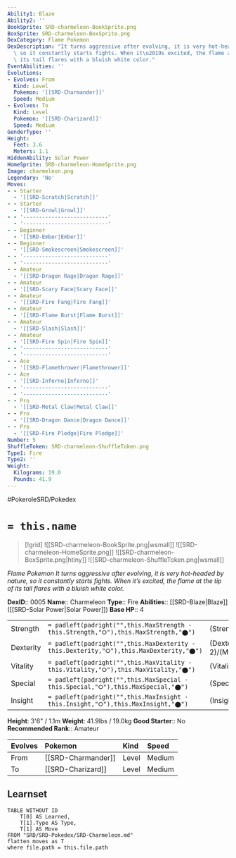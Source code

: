 ```yaml
---
Ability1: Blaze
Ability2: ''
BookSprite: SRD-charmeleon-BookSprite.png
BoxSprite: SRD-charmeleon-BoxSprite.png
DexCategory: Flame Pokemon
DexDescription: "It turns aggressive after evolving, it is very hot-headed by nature,\
  \ so it constantly starts fights. When it\u2019s excited, the flame at the tip of\
  \ its tail flares with a bluish white color."
EventAbilities: ''
Evolutions:
- Evolves: From
  Kind: Level
  Pokemon: '[[SRD-Charmander]]'
  Speed: Medium
- Evolves: To
  Kind: Level
  Pokemon: '[[SRD-Charizard]]'
  Speed: Medium
GenderType: ''
Height:
  Feet: 3.6
  Meters: 1.1
HiddenAbility: Solar Power
HomeSprite: SRD-charmeleon-HomeSprite.png
Image: charmeleon.png
Legendary: 'No'
Moves:
- - Starter
  - '[[SRD-Scratch|Scratch]]'
- - Starter
  - '[[SRD-Growl|Growl]]'
- - '---------------------------'
  - '---------------------------'
- - Beginner
  - '[[SRD-Ember|Ember]]'
- - Beginner
  - '[[SRD-Smokescreen|Smokescreen]]'
- - '---------------------------'
  - '---------------------------'
- - Amateur
  - '[[SRD-Dragon Rage|Dragon Rage]]'
- - Amateur
  - '[[SRD-Scary Face|Scary Face]]'
- - Amateur
  - '[[SRD-Fire Fang|Fire Fang]]'
- - Amateur
  - '[[SRD-Flame Burst|Flame Burst]]'
- - Amateur
  - '[[SRD-Slash|Slash]]'
- - Amateur
  - '[[SRD-Fire Spin|Fire Spin]]'
- - '---------------------------'
  - '---------------------------'
- - Ace
  - '[[SRD-Flamethrower|Flamethrower]]'
- - Ace
  - '[[SRD-Inferno|Inferno]]'
- - '---------------------------'
  - '---------------------------'
- - Pro
  - '[[SRD-Metal Claw|Metal Claw]]'
- - Pro
  - '[[SRD-Dragon Dance|Dragon Dance]]'
- - Pro
  - '[[SRD-Fire Pledge|Fire Pledge]]'
Number: 5
ShuffleToken: SRD-charmeleon-ShuffleToken.png
Type1: Fire
Type2: ''
Weight:
  Kilograms: 19.0
  Pounds: 41.9
---
```


#PokeroleSRD/Pokedex

# `= this.name`

> [!grid]
> ![[SRD-charmeleon-BookSprite.png|wsmall]]
> ![[SRD-charmeleon-HomeSprite.png]]
> ![[SRD-charmeleon-BoxSprite.png|htiny]]
> ![[SRD-charmeleon-ShuffleToken.png|wsmall]]


*Flame Pokemon*
*It turns aggressive after evolving, it is very hot-headed by nature, so it constantly starts fights. When it’s excited, the flame at the tip of its tail flares with a bluish white color.*

**DexID**:: 0005
**Name**:: Charmeleon
**Type**:: Fire
**Abilities**:: [[SRD-Blaze|Blaze]] ([[SRD-Solar Power|Solar Power]])
**Base HP**:: 4

|           |                                                                                        |                                          |
| --------- | -------------------------------------------------------------------------------------- | ---------------------------------------- |
| Strength  | `= padleft(padright("",this.MaxStrength - this.Strength,"⭘"),this.MaxStrength,"⬤")`    | (Strength::2)/(MaxStrength::4)   |
| Dexterity | `= padleft(padright("",this.MaxDexterity - this.Dexterity,"⭘"),this.MaxDexterity,"⬤")` | (Dexterity:: 2)/(MaxDexterity::5) |
| Vitality  | `= padleft(padright("",this.MaxVitality - this.Vitality,"⭘"),this.MaxVitality,"⬤")`    | (Vitality::2)/(MaxVitality::4)   |
| Special   | `= padleft(padright("",this.MaxSpecial - this.Special,"⭘"),this.MaxSpecial,"⬤")`       | (Special::2)/(MaxSpecial::5)     |
| Insight   | `= padleft(padright("",this.MaxInsight - this.Insight,"⭘"),this.MaxInsight,"⬤")`       | (Insight::2)/(MaxInsight::4)     |

**Height**: 3'6" / 1.1m
**Weight**: 41.9lbs / 19.0kg
**Good Starter**:: No
**Recommended Rank**:: Amateur

| Evolves   | Pokemon            | Kind   | Speed   |
|:----------|:-------------------|:-------|:--------|
| From      | [[SRD-Charmander]] | Level  | Medium  |
| To        | [[SRD-Charizard]]  | Level  | Medium  |

## Learnset

```dataview
TABLE WITHOUT ID
    T[0] AS Learned,
    T[1].Type AS Type,
    T[1] AS Move
FROM "SRD/SRD-Pokedex/SRD-Charmeleon.md"
flatten moves as T
where file.path = this.file.path
```
